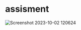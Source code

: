 # assisment
![Screenshot 2023-10-02 120624](https://github.com/christina-tina/assisment/assets/142864943/856661f0-0251-4400-a3bc-1e73a8daae37)

